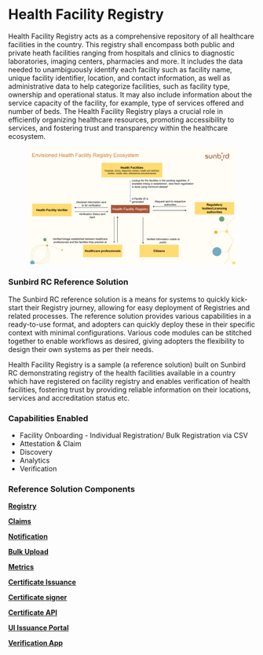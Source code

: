 # Health Facility Registry

Health Facility Registry acts as a  comprehensive repository of all healthcare facilities in the country. This registry shall encompass both public and private heath facilities ranging from hospitals and clinics to diagnostic laboratories, imaging centers, pharmacies and more. It  includes the data needed to unambiguously identify each facility such as facility name, unique facility identifier, location, and contact information, as well as administrative data to help categorize facilities, such as facility type, ownership and operational status. It may also include information about the service capacity of the facility, for example, type of services offered and number of beds. The Health Facility Registry plays a crucial role in efficiently organizing healthcare resources, promoting accessibility to services, and fostering trust and transparency within the healthcare ecosystem.



<figure><img src="../../.gitbook/assets/image (32).png" alt=""><figcaption></figcaption></figure>

### Sunbird RC Reference Solution

The Sunbird RC reference solution is a means for systems to quickly kick-start their Registry journey, allowing for easy deployment of Registries and related processes. The reference solution provides various capabilities in a ready-to-use format, and adopters can quickly deploy these in their specific context with minimal configurations. Various code modules can be stitched together to enable workflows as desired, giving adopters the flexibility to design their own systems as per their needs.

Health Facility Registry is a sample (a reference solution) built on Sunbird RC demonstrating registry of the health facilities available in a country which have registered on facility registry and enables verification of health facilities, fostering trust by providing reliable information on their locations, services and accreditation status etc.

### Capabilities Enabled

* Facility Onboarding - Individual Registration/ Bulk Registration via CSV
* Attestation & Claim
* Discovery
* Analytics
* Verification

### Reference Solution Components

[**Registry**](https://github.com/Sunbird-RC/sunbird-rc-core/tree/main/java/registry)

[**Claims**](https://github.com/Sunbird-RC/sunbird-rc-core/tree/main/java/claim)

[**Notification**](https://github.com/Sunbird-RC/sunbird-rc-core/tree/main/services/notification-service)

[**Bulk Upload**](https://github.com/Sunbird-RC/sunbird-rc-core/tree/main/services/bulk\_issuance)

[**Metrics**](https://github.com/Sunbird-RC/sunbird-rc-core/tree/main/services/metrics)

[**Certificate Issuance**](https://github.com/Sunbird-RC/demo-certificate-issuance)

[**Certificate signer**](https://github.com/Sunbird-RC/sunbird-rc-core/tree/main/services/certificate-signer)

[**Certificate API**](https://github.com/Sunbird-RC/sunbird-rc-core/tree/main/services/certificate-api)

[**UI Issuance Portal**](https://github.com/Sunbird-RC/sunbird-rc-issuance-ui)

[**Verification App**](https://github.com/Sunbird-RC/vc-verification)
